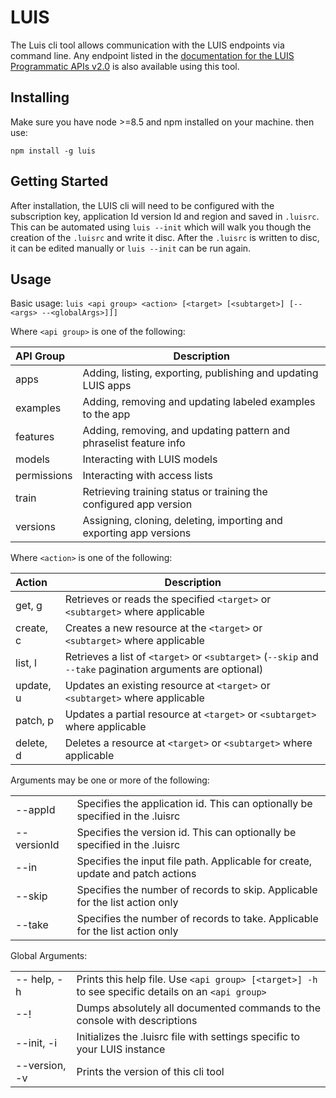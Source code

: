 # LUIS

The Luis cli tool allows communication with the LUIS endpoints via command line. 
Any endpoint listed in the [documentation for the LUIS Programmatic APIs v2.0](https://westus.dev.cognitive.microsoft.com/docs/services/5890b47c39e2bb17b84a55ff/operations/5890b47c39e2bb052c5b9c2f)
is also available using this tool.

## Installing
Make sure you have node >=8.5 and npm installed on your machine. then use:

`npm install -g luis`

## Getting Started
After installation, the LUIS cli will need to be configured with the 
subscription key, application Id version Id and region and saved in `.luisrc`. 
This can be automated using `luis --init` which will walk you though the
creation of the `.luisrc` and write it disc. After the `.luisrc` is written
to disc, it can be edited manually or `luis --init` can be run again.


## Usage
Basic usage: `luis <api group> <action> [<target> [<subtarget>] [--<args> --<globalArgs>]]]`

Where `<api group>` is one of the following:

| API Group                                 | Description                                                   |
| :---------------------------------------- | --------------------------------------------------------------|
| apps                                      | Adding, listing, exporting, publishing and updating LUIS apps |
| examples                                  | Adding, removing and updating labeled examples to the app     |
| features                                  | Adding, removing, and updating pattern and phraselist feature info |
| models                                    | Interacting with LUIS models                                  |
| permissions                               | Interacting with access lists                                 |
| train                                     | Retrieving training status or training the configured app version|
| versions                                  | Assigning, cloning, deleting, importing and exporting app versions|

Where `<action>` is one of the following:

| Action                                    | Description                                                    
| :-----------------------------------------|-----------------------------------------------------------------|
| get,    g                                 | Retrieves or reads the specified `<target>` or `<subtarget>` where applicable |
| create, c                                 | Creates a new resource at the `<target>` or `<subtarget>` where applicable |
| list,   l                                 | Retrieves a list of `<target>` or `<subtarget>` (`--skip` and `--take` pagination arguments are optional) |
| update, u                                 | Updates an existing resource at `<target>` or `<subtarget>` where applicable |
| patch,  p                                 | Updates a partial resource at `<target>` or `<subtarget>` where applicable |
| delete, d                                 | Deletes a resource at `<target>` or `<subtarget>` where applicable |

Arguments may be one or more of the following:

|                                           |                                                                  |
| :-----------------------------------------|------------------------------------------------------------------|
| --appId                                   | Specifies the application id. This can optionally be specified in the .luisrc |
| --versionId                               | Specifies the version id. This can optionally be specified in the .luisrc |
| --in <path>                               | Specifies the input file path. Applicable for create, update and patch actions |
| --skip <integer>                          | Specifies the number of records to skip. Applicable for the list action only |
| --take <integer>                          | Specifies the number of records to take. Applicable for the list action only |

Global Arguments:

|                                           |                                                                  |
| :-----------------------------------------|------------------------------------------------------------------|
| -- help, -h                               | Prints this help file. Use `<api group> [<target>] -h` to see specific details on an `<api group>`
| --!                                       | Dumps absolutely all documented commands to the console with descriptions |
| --init, -i                                | Initializes the .luisrc file with settings specific to your LUIS instance |
| --version, -v                             | Prints the version of this cli tool |